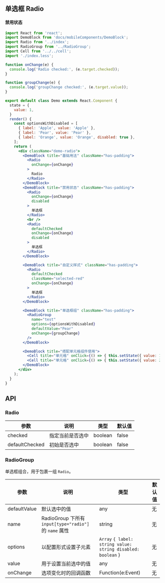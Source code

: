 ## 单选框 Radio

#### 禁用状态
```jsx
import React from 'react';
import DemoBlock from 'docs/mobileComponents/DemoBlock';
import Radio from '../index';
import RadioGroup from '../RadioGroup';
import Cell from '../../cell';
import './index.less';

function onChange(e) {
  console.log('Radio checked:', (e.target.checked));
}

function groupChange(e) {
  console.log('groupChange checked:', (e.target.value));
}

export default class Demo extends React.Component {
  state = {
    value: 1,
  }
  render() {
    const optionsWithDisabled = [
      { label: 'Apple', value: 'Apple' },
      { label: 'Pear', value: 'Pear' },
      { label: 'Orange', value: 'Orange', disabled: true },
    ];
    return (
      <div className="demo-radio">
        <DemoBlock title="基础用法" className="has-padding">
          <Radio
            onChange={onChange}
          >
            Radio
          </Radio>
        </DemoBlock>
        <DemoBlock title="禁用状态" className="has-padding">
          <Radio
            onChange={onChange}
            disabled
          >
            单选框
          </Radio>
          <br />
          <Radio
            defaultChecked
            onChange={onChange}
            disabled
          >
            单选框
          </Radio>
        </DemoBlock>

        <DemoBlock title="自定义样式" className="has-padding">
          <Radio
            defaultChecked
            className="selected-red"
            onChange={onChange}
          >
            单选框
          </Radio>
        </DemoBlock>

        <DemoBlock title="单选框组" className="has-padding">
          <RadioGroup
            name="test"
            options={optionsWithDisabled}
            defaultValue="Pear"
            onChange={groupChange}
          />
        </DemoBlock>

        <DemoBlock title="搭配单元格组件使用">
          <Cell title="单元格" onClick={() => { this.setState({ value: 1 }); }} value={<Radio checked={this.state.value === 1} />} />
          <Cell title="单元格" onClick={() => { this.setState({ value: 2 }); }} value={<Radio checked={this.state.value === 2} />} />
        </DemoBlock>
      </div>
    );
  }
}

```

## API

### Radio

| 参数 | 说明 | 类型 | 默认值 |
| --- | --- | --- | --- |
| checked | 指定当前是否选中 | boolean | false |
| defaultChecked | 初始是否选中 | boolean | false |

### RadioGroup

单选框组合，用于包裹一组 `Radio`。

| 参数 | 说明 | 类型 | 默认值 |
| --- | --- | --- | --- |
| defaultValue | 默认选中的值 | any | 无 |
| name | RadioGroup 下所有 `input[type="radio"]` 的 `name` 属性 | string | 无 |
| options | 以配置形式设置子元素 | `Array` `{ label: string value: string disabled: boolean` } | 无 |
| value | 用于设置当前选中的值 | any | 无 |
| onChange | 选项变化时的回调函数 | Function(e:Event) | 无 |
